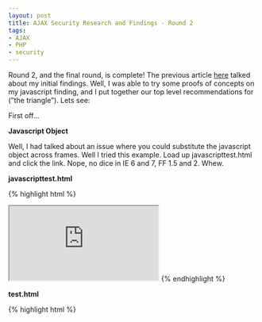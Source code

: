 ```yaml
---
layout: post
title: AJAX Security Research and Findings - Round 2
tags:
- AJAX
- PHP
- security
---
```


Round 2, and the final round, is complete! The previous article [here](http://aaronsaray.com/blog/2007/06/27/ajax-security-research-and-findings-round-1/) talked about my initial findings. Well, I was able to try some proofs of concepts on my javascript finding, and I put together our top level recommendations for (”the triangle”). Lets see:

First off...

**Javascript Object**

Well, I had talked about an issue where you could substitute the javascript object across frames. Well I tried this example. Load up javascripttest.html and click the link. Nope, no dice in IE 6 and 7, FF 1.5 and 2. Whew.

**javascripttest.html**

{% highlight html %}
<html>
    <body>
        <script type="text/javascript">
            function Object() {
                this.hacked = 'test2';
            }
            document.Object = Object;
        </script>
        <iframe src="http://release.local/test.html"></iframe>
    </body>
</html>
{% endhighlight %}


**test.html**

{% highlight html %}
<html>
    <body>
        <script type="text/javascript">
            function clicker() {
                var test = {};
                var test2 = new Object();
        
                alert (test.hacked);
                alert (test2.hacked);
            }
        </script>
        <a href="#" onclick="clicker()">bleh</a>
    </body>
</html>
{% endhighlight %}


Yah - not an issue with the main browsers I use. I didn’t try it on other ones though - so it might still be an issue… who knows... I was just curious.

**The recommendations**

I got together a few of my final recommendations (yes, very devoid of anything worthwhile, heh.) This is my own AJAX recommendations I’m going to try to follow too.

My Recommendations

**Data Transfer**

	
  * Data should be sent according to the RFC 2616 in regards to GET and POST.

	
  * Data sent back to the client should be in XML format always except:

	
		
    * In cases where JSON is the overall best solution, a javascript based JSON parser should be implemented. Eval() should NEVER be used.

		
    * Never pass direct dom or javascript commands.

		
    * In order to preserve separation of view and model, try not to pass any html/css pre-formatted data.

	
	
  * AJAX requests should match the security/ssl model of the page they're on. If the page is SSL, the request must be SSL.



**AJAX Processing Script Security**



    
  * An initial token should be initialized and used in every AJAX request. The script should exit immediately if no token is present. A new token does not need to be regenerated each request.

	
  * Any error checking and validation should be done before the script begins actually processing or including any additional files. Due to the frequency of these requests, do not include additional files until all tests have past.

	
		
    * If a test requires an included file to validate the data, it is permissible to skip this step if an error condition already exists. In this case, the error(s) will be returned to the client without the additional validation.

	
	
  * If modifying the PHP session, program around conditions that additional asynchronous requests may be modifying the session as well.



**AJAX Component Initialization**




	
  * Generally, only two AJAX Request objects should be initialized on a page at any time. The general worker object and the immediate response object. Do not initialize the immediate response object if it is not needed.

	
  * All non time critical responses should be added to a cache, and then processed FIFO.

	
  * Time critical responses should create their own object. There shouldnâ‚¬â„¢t be a time where more than one time critical method is executing with proper planning.



**User Interface**



	
  * Always give a visual cue when an AJAX function is activated via a user action. This helps reduce confusion as to why there may be a delay.

	
		
    * Only two states are needed - the init and the end state - to provide cues. It is not necessary to change state for each response/state type.

	
	
  * Plan for remote script timeouts and display user friendly notifications.

	
		
    * If a script times out, every effort to halt the user from invoking that script again should be made. In our environment, most often a timed-out script reflects additional issues that a retry will not fix.

	


**Miscellaneous Notes**



	
  * Javascript Object() overwrite vulnerability existed in certain versions of IE and Firefox but was patched. There appears to still be an issue with Safari. This could be an issue with these AJAX responses. Its been tested on the browsers that we officially support and is not an issue.

	
  * The recommended library to use for AJAX requests and effects is scriptaculous. This library extends prototype. Yahoo UI libraries are a secondary choice at this time.


